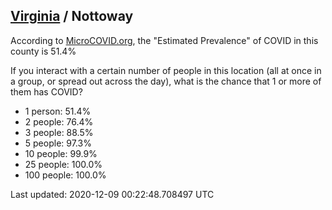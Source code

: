 
## [Virginia](/united-states/virginia) / Nottoway

According to [MicroCOVID.org](http://microcovid.org),
the "Estimated Prevalence" of COVID in this county is 51.4%

If you interact with a certain number of people in this location
(all at once in a group, or spread out across the day), what is the chance that
1 or more of them has COVID?

- 1 person: 51.4%
- 2 people: 76.4%
- 3 people: 88.5%
- 5 people: 97.3%
- 10 people: 99.9%
- 25 people: 100.0%
- 100 people: 100.0%

Last updated: 2020-12-09 00:22:48.708497 UTC

